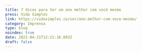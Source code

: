 ```yaml
---
title: 7 dicas para ter um ano melhor com você mesmo
press: Vida Simples
link: https://vidasimples.co/ser/ano-melhor-com-voce-mesmo/
category: Imprensa
type: blog
noindex: true
date: 2021-04-21T12:21:16.693Z
draft: false
---
```

